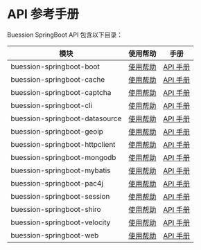 # API 参考手册


Buession SpringBoot API 包含以下目录：


|  模块                            | 使用帮助                        | 手册                                                                         |
|  ----                           | ----                           | ----                                 										   |
| buession-springboot-boot        | [使用帮助](boot/index.md)       | [API 手册](https://javadoc.io/static/com.buession.springboot/buession-springboot-boot/2.0.1/)        |
| buession-springboot-cache       | [使用帮助](cache/index.md)      | [API 手册](https://javadoc.io/static/com.buession.springboot/buession-springboot-cache/2.0.1/)       |
| buession-springboot-captcha     | [使用帮助](captcha/index.md)    | [API 手册](https://javadoc.io/static/com.buession.springboot/buession-springboot-captcha/2.0.1/)     |
| buession-springboot-cli         | [使用帮助](cli/index.md)        | [API 手册](https://javadoc.io/static/com.buession.springboot/buession-springboot-cli/2.0.1/)         |
| buession-springboot-datasource  | [使用帮助](datasource/index.md) | [API 手册](https://javadoc.io/static/com.buession.springboot/buession-springboot-datasource/2.0.1/)  |
| buession-springboot-geoip       | [使用帮助](geoip/index.md)      | [API 手册](https://javadoc.io/static/com.buession.springboot/buession-springboot-geoip/2.0.1/)       |
| buession-springboot-httpclient  | [使用帮助](httpclient/index.md) | [API 手册](https://javadoc.io/static/com.buession.springboot/buession-springboot-httpclient/2.0.1/)  |
| buession-springboot-mongodb     | [使用帮助](mongodb/index.md)    | [API 手册](https://javadoc.io/static/com.buession.springboot/buession-springboot-mongodb/2.0.1/)     |
| buession-springboot-mybatis     | [使用帮助](mybatis/index.md)    | [API 手册](https://javadoc.io/static/com.buession.springboot/buession-springboot-mybatis/2.0.1/)     |
| buession-springboot-pac4j       | [使用帮助](pac4j/index.md)      | [API 手册](https://javadoc.io/static/com.buession.springboot/buession-springboot-pac4j/2.0.1/)       |
| buession-springboot-session     | [使用帮助](session/index.md)    | [API 手册](https://javadoc.io/static/com.buession.springboot/buession-springboot-session/2.0.1/)     |
| buession-springboot-shiro       | [使用帮助](shiro/index.md)      | [API 手册](https://javadoc.io/static/com.buession.springboot/buession-springboot-shiro/2.0.1/)       |
| buession-springboot-velocity    | [使用帮助](velocity/index.md)   | [API 手册](https://javadoc.io/static/com.buession.springboot/buession-springboot-velocity/2.0.1/)    |
| buession-springboot-web         | [使用帮助](web/index.md)        | [API 手册](https://javadoc.io/static/com.buession.springboot/uession-springboot-web/2.0.1/)          |